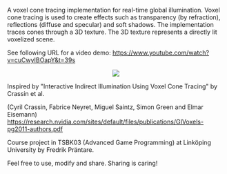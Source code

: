 A voxel cone tracing implementation for real-time global illumination. 
Voxel cone tracing is used to create effects such as transparency (by refraction), reflections (diffuse and specular) and soft shadows.
The implementation traces cones through a 3D texture. The 3D texture represents a directly lit voxelized scene.

See following URL for a video demo: https://www.youtube.com/watch?v=cuCwyIBOapY&t=39s
<p align="center">
<img src="https://github.com/Friduric/voxel-cone-tracing/blob/master/Assets/Screenshots/vct2s.png">
</p>
Inspired by "Interactive Indirect Illumination Using Voxel Cone Tracing" by Crassin et al.

(Cyril Crassin, Fabrice Neyret, Miguel Saintz, Simon Green and Elmar Eisemann)
https://research.nvidia.com/sites/default/files/publications/GIVoxels-pg2011-authors.pdf


Course project in TSBK03 (Advanced Game Programming) at Linköping University by Fredrik Präntare.

Feel free to use, modify and share. Sharing is caring!
